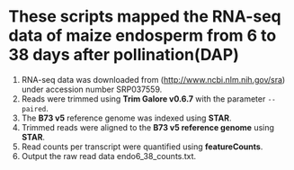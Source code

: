 # These scripts mapped the RNA-seq data of maize endosperm from 6 to 38 days after pollination(DAP)
1. RNA-seq data was downloaded from (http://www.ncbi.nlm.nih.gov/sra) under accession number SRP037559.
2. Reads were trimmed using **Trim Galore v0.6.7** with the parameter `--paired`.  
3. The **B73 v5** reference genome was indexed using **STAR**.  
4. Trimmed reads were aligned to the **B73 v5 reference genome** using **STAR**.  
5. Read counts per transcript were quantified using **featureCounts**.  
6. Output the raw read data endo6_38_counts.txt.
